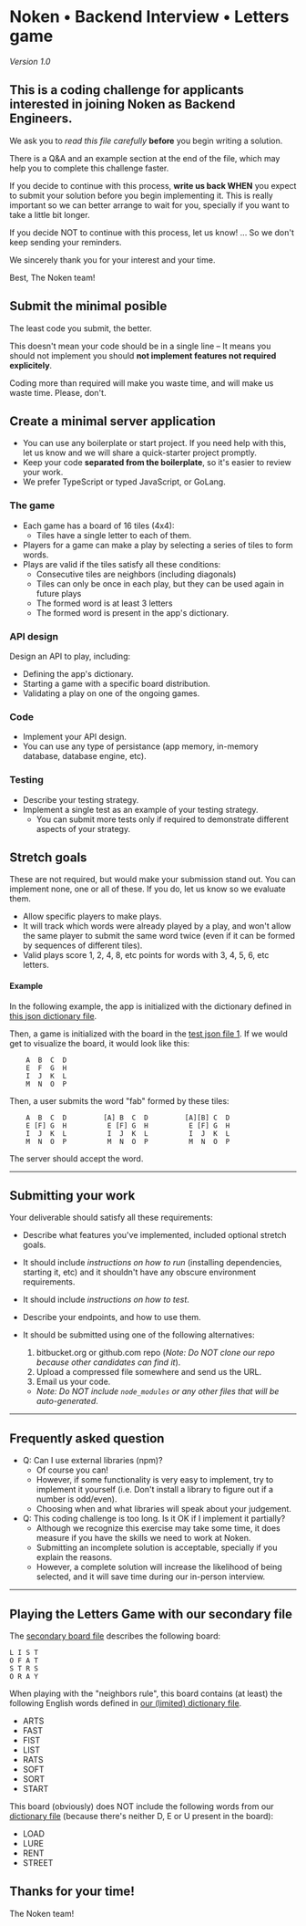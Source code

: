 # Noken • Backend Interview • Letters game

_Version 1.0_

## This is a coding challenge for applicants interested in joining Noken as Backend Engineers.

We ask you to _read this file carefully_ **before** you begin writing a solution.

There is a Q&A and an example section at the end of the file, which may help you to complete this challenge faster.

If you decide to continue with this process, **write us back WHEN** you expect to submit your solution before you begin implementing it.
This is really important so we can better arrange to wait for you, specially if you want to take a little bit longer.

If you decide NOT to continue with this process, let us know! ... So we don't keep sending your reminders.

We sincerely thank you for your interest and your time.

Best,
The Noken team!

## Submit the minimal posible

The least code you submit, the better.

This doesn't mean your code should be in a single line – It means you should not implement you should **not implement features not required explicitely**.

Coding more than required will make you waste time, and will make us waste time. Please, don't.

## Create a minimal server application

- You can use any boilerplate or start project. If you need help with this, let us know and we will share a quick-starter project promptly.
- Keep your code **separated from the boilerplate**, so it's easier to review your work.
- We prefer TypeScript or typed JavaScript, or GoLang.

### The game

- Each game has a board of 16 tiles (4x4):
  - Tiles have a single letter to each of them.
- Players for a game can make a play by selecting a series of tiles to form words.
- Plays are valid if the tiles satisfy all these conditions:
  - Consecutive tiles are neighbors (including diagonals)
  - Tiles can only be once in each play, but they can be used again in future plays
  - The formed word is at least 3 letters
  - The formed word is present in the app's dictionary.

### API design

Design an API to play, including:

- Defining the app's dictionary.
- Starting a game with a specific board distribution.
- Validating a play on one of the ongoing games.

### Code

- Implement your API design.
- You can use any type of persistance (app memory, in-memory database, database engine, etc).

### Testing

- Describe your testing strategy.
- Implement a single test as an example of your testing strategy.
  - You can submit more tests only if required to demonstrate different aspects of your strategy.

## Stretch goals

These are not required, but would make your submission stand out. You can implement none, one or all of these. If you do, let us know so we evaluate them.

- Allow specific players to make plays.
- It will track which words were already played by a play, and won't allow the same player to submit the same word twice (even if it can be formed by sequences of different tiles).
- Valid plays score 1, 2, 4, 8, etc points for words with 3, 4, 5, 6, etc letters.

#### Example

In the following example, the app is initialized with the dictionary defined in [this json dictionary file](files/dictionary.json).

Then, a game is initialized with the board in the [test json file 1](files/test-board-1.json). If we would get to visualize the board, it would look like this:

```
    A  B  C  D
    E  F  G  H
    I  J  K  L
    M  N  O  P
```

Then, a user submits the word "fab" formed by these tiles:

```
    A  B  C  D         [A] B  C  D         [A][B] C  D
    E [F] G  H          E [F] G  H          E [F] G  H
    I  J  K  L          I  J  K  L          I  J  K  L
    M  N  O  P          M  N  O  P          M  N  O  P
```

The server should accept the word.

---

## Submitting your work

Your deliverable should satisfy all these requirements:

- Describe what features you've implemented, included optional stretch goals.

- It should include _instructions on how to run_ (installing dependencies, starting it, etc) and it shouldn't have any obscure environment requirements.

- It should include _instructions on how to test_.

- Describe your endpoints, and how to use them.

- It should be submitted using one of the following alternatives:
  1. bitbucket.org or github.com repo (_Note: Do NOT clone our repo because other candidates can find it_).
  1. Upload a compressed file somewhere and send us the URL.
  1. Email us your code.
  - _Note: Do NOT include `node_modules` or any other files that will be auto-generated_.

---

## Frequently asked question

- Q: Can I use external libraries (npm)?
  - Of course you can!
  - However, if some functionality is very easy to implement, try to implement it yourself (i.e. Don't install a library to figure out if a number is odd/even).
  - Choosing when and what libraries will speak about your judgement.
- Q: This coding challenge is too long. Is it OK if I implement it partially?
  - Although we recognize this exercise may take some time, it does measure if you have the skills we need to work at Noken.
  - Submitting an incomplete solution is acceptable, specially if you explain the reasons.
  - However, a complete solution will increase the likelihood of being selected, and it will save time during our in-person interview.

---

## Playing the Letters Game with our secondary file

The [secondary board file](files/test-board-2.json) describes the following board:

```
L I S T
O F A T
S T R S
O R A Y
```

When playing with the "neighbors rule", this board contains (at least) the following English words defined in [our (limited) dictionary file](files/dictionary.json).

- ARTS
- FAST
- FIST
- LIST
- RATS
- SOFT
- SORT
- START

This board (obviously) does NOT include the following words from our [dictionary file](files/dictionary.json) (because there's neither D, E or U present in the board):

- LOAD
- LURE
- RENT
- STREET

## Thanks for your time!

The Noken team!
